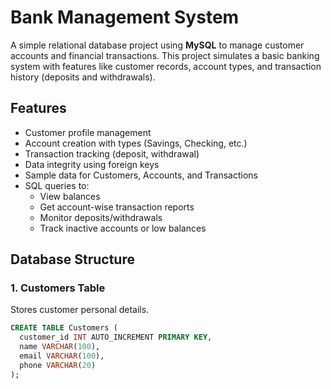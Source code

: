 # Bank Management System 

A simple relational database project using **MySQL** to manage customer accounts and financial transactions. This project simulates a basic banking system with features like customer records, account types, and transaction history (deposits and withdrawals).

## Features

- Customer profile management
- Account creation with types (Savings, Checking, etc.)
- Transaction tracking (deposit, withdrawal)
- Data integrity using foreign keys
- Sample data for Customers, Accounts, and Transactions
- SQL queries to:
  - View balances
  - Get account-wise transaction reports
  - Monitor deposits/withdrawals
  - Track inactive accounts or low balances

## Database Structure

### 1. Customers Table
Stores customer personal details.

```sql
CREATE TABLE Customers (
  customer_id INT AUTO_INCREMENT PRIMARY KEY,
  name VARCHAR(100),
  email VARCHAR(100),
  phone VARCHAR(20)
);
